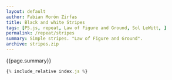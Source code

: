 ```yaml
---  
layout: default
author: Fabian Morón Zirfas
title: Black and white Stripes
tags: [P5.js, repeat, Law of Figure and Ground, Sol LeWitt, ]
permalink: /repeat/stripes
summary: Simple stripes. "Law of Figure and Ground".
archive: stripes.zip
---  
```


<!-- more -->
<div class="hero">{{page.summary}}</div>


<div id="sketch"></div>

```js
{% include_relative index.js %}
```

<script type="text/javascript" src="{{site.baseurl}}/assets/js/p5.min.js"></script>
<script type="text/javascript" src="{{site.baseurl}}/{{ page.path | replace:'.md','.js' }}"></script>